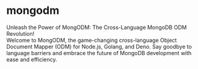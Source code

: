 # mongodm
Unleash the Power of MongODM: The Cross-Language MongoDB ODM Revolution!  
Welcome to MongODM, the game-changing cross-language Object Document Mapper (ODM) for Node.js, Golang, and Deno. 
Say goodbye to language barriers and embrace the future of MongoDB development with ease and efficiency.
